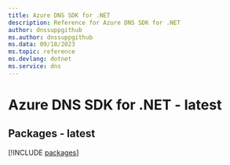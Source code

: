 ```yaml
---
title: Azure DNS SDK for .NET
description: Reference for Azure DNS SDK for .NET
author: dnssuppgithub
ms.author: dnssuppgithub
ms.data: 09/18/2023
ms.topic: reference
ms.devlang: dotnet
ms.service: dns
---
```

# Azure DNS SDK for .NET - latest
## Packages - latest
[!INCLUDE [packages](dns-index.md)]